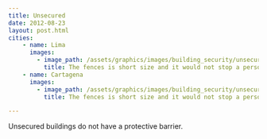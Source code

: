 ```yaml
---
title: Unsecured
date: 2012-08-23
layout: post.html
cities:
    - name: Lima
      images:
        - image_path: /assets/graphics/images/building_security/unsecured_lima_01.png
          title: The fences is short size and it would not stop a person to jump over it, so the building is considered as unsecured.
    - name: Cartagena
      images:
        - image_path: /assets/graphics/images/building_security/unsecured_cartagena_01.png
          title: The fences is short size and it would not stop a person to jump over it, so the building is considered as unsecured.

---
```

Unsecured buildings do not have a protective barrier.